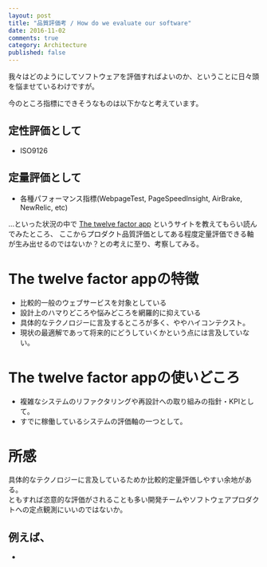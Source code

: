 ```yaml
---
layout: post
title: "品質評価考 / How do we evaluate our software"
date: 2016-11-02
comments: true
category: Architecture
published: false
---
```


我々はどのようにしてソフトウェアを評価すればよいのか、ということに日々頭を悩ませているわけですが。

今のところ指標にできそうなものは以下かなと考えています。

## 定性評価として
- ISO9126
## 定量評価として
- 各種パフォーマンス指標(WebpageTest, PageSpeedInsight, AirBrake, NewRelic, etc) 

…といった状況の中で [The twelve factor app](https://12factor.net/ja/) というサイトを教えてもらい読んでみたところ、
ここからプロダクト品質評価としてある程度定量評価できる軸が生み出せるのではないか？との考えに至り、考察してみる。

# The twelve factor appの特徴
- 比較的一般のウェブサービスを対象としている
- 設計上のハマりどころや悩みどころを網羅的に抑えている
- 具体的なテクノロジーに言及するところが多く、ややハイコンテクスト。
- 現状の最適解であって将来的にどうしていくかという点には言及していない。

# The twelve factor appの使いどころ
- 複雑なシステムのリファクタリングや再設計への取り組みの指針・KPIとして。
- すでに稼働しているシステムの評価軸の一つとして。

# 所感
具体的なテクノロジーに言及しているためか比較的定量評価しやすい余地がある。  
ともすれば恣意的な評価がされることも多い開発チームやソフトウェアプロダクトへの定点観測にいいのではないか。

例えば、
- 
- 
 
